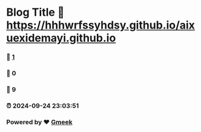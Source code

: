 # Blog Title :link: https://hhhwrfssyhdsy.github.io/aixuexidemayi.github.io 
### :page_facing_up: [1](https://hhhwrfssyhdsy.github.io/aixuexidemayi.github.io/tag.html) 
### :speech_balloon: 0 
### :hibiscus: 9 
### :alarm_clock: 2024-09-24 23:03:51 
### Powered by :heart: [Gmeek](https://github.com/Meekdai/Gmeek)
